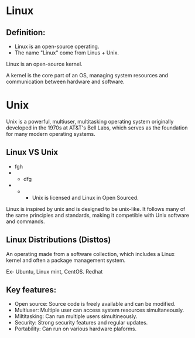 # Linux


## Definition:

+ Linux is an open-source operating.
+ The name "Linux" come from Linus + Unix.

Linux is an open-source kernel. 

A kernel is the core part of an OS, managing system resources and communication between hardware and software.


# Unix

Unix is a powerful, multiuser, multitasking operating system originally developed in 
the 1970s at AT&T's Bell Labs, which serves as the foundation for many modern operating systems.


## Linux VS Unix
+ fgh
+ +  dfg
+ + + Unix is licensed and Linux in Open Sourced.

Linux is inspired by unix and is designed to be unix-like. It follows many of the same principles and standards, making it competible with Unix software and commands.


## Linux Distributions (Disttos)

An operating made from a software collection, which includes a Linux kernel and often a package management system.

Ex- Ubuntu, Linux mint, CentOS. Redhat


## Key features:

+ Open source: Source code is freely available and can be modified.
+ Multiuser: Multiple user can access system resources simultaneously.
+ Miltitasking: Can run multiple users simultineously.
+ Security: Strong security features and regular updates.
+ Portability: Can run on various hardware plaforms.